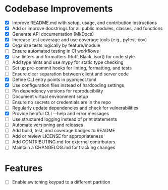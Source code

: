 # Codebase Improvements

- [x] Improve README.md with setup, usage, and contribution instructions
- [x] Add or improve docstrings for all public modules, classes, and functions
- [x] Generate API documentation (MkDocs)
- [x] Increase test coverage and use coverage tools (e.g., pytest-cov)
- [x] Organize tests logically by feature/module
- [ ] Ensure automated testing in CI workflows
- [x] Use linters and formatters (Ruff, Black, isort) for code style
- [ ] Add type hints and use mypy for static type checking
- [ ] Set up pre-commit hooks for linting, formatting, and tests
- [ ] Ensure clear separation between client and server code
- [x] Define CLI entry points in  pyproject.toml
- [x] Use configuration files instead of hardcoding settings
- [ ] Pin dependency versions for reproducibility
- [ ] Document virtual environment setup
- [ ] Ensure no secrets or credentials are in the repo
- [ ] Regularly update dependencies and check for vulnerabilities
- [x] Provide helpful CLI --help and error messages
- [ ] Use structured logging instead of print statements
- [ ] Automate versioning and releases
- [ ] Add build, test, and coverage badges to README
- [ ] Add or review LICENSE for appropriateness
- [ ] Add CONTRIBUTING.md for external contributors
- [ ] Maintain a CHANGELOG.md for tracking changes

# Features

- [ ] Enable switching keypad to a different partition
